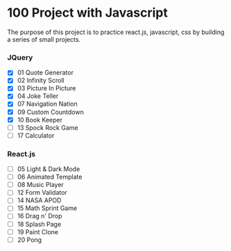 # 100 Project with Javascript

The purpose of this project is to practice react.js, javascript, css by building a series of small projects.

### JQuery
- [X] 01 Quote Generator
- [X] 02 Infinity Scroll
- [X] 03 Picture In Picture
- [X] 04 Joke Teller
- [X] 07 Navigation Nation
- [X] 09 Custom Countdown
- [X] 10 Book Keeper
- [ ] 13 Spock Rock Game
- [ ] 17 Calculator
### React.js
- [ ] 05 Light & Dark Mode
- [ ] 06 Animated Template
- [ ] 08 Music Player
- [ ] 12 Form Validator
- [ ] 14 NASA APOD
- [ ] 15 Math Sprint Game
- [ ] 16 Drag n' Drop
- [ ] 18 Splash Page
- [ ] 19 Paint Clone
- [ ] 20 Pong

